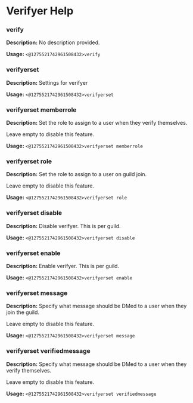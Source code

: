 # Verifyer Help

### verify

**Description:** No description provided.

**Usage:** `<@1275521742961508432>verify`

### verifyerset

**Description:** Settings for verifyer

**Usage:** `<@1275521742961508432>verifyerset`

### verifyerset memberrole

**Description:** Set the role to assign to a user when they verify themselves.

Leave empty to disable this feature.

**Usage:** `<@1275521742961508432>verifyerset memberrole`

### verifyerset role

**Description:** Set the role to assign to a user on guild join.

Leave empty to disable this feature.

**Usage:** `<@1275521742961508432>verifyerset role`

### verifyerset disable

**Description:** Disable verifyer.
This is per guild.

**Usage:** `<@1275521742961508432>verifyerset disable`

### verifyerset enable

**Description:** Enable verifyer.
This is per guild.

**Usage:** `<@1275521742961508432>verifyerset enable`

### verifyerset message

**Description:** Specify what message should be DMed to a user when they join the guild.

Leave empty to disable this feature.

**Usage:** `<@1275521742961508432>verifyerset message`

### verifyerset verifiedmessage

**Description:** Specify what message should be DMed to a user when they verify themselves.

Leave empty to disable this feature.

**Usage:** `<@1275521742961508432>verifyerset verifiedmessage`

